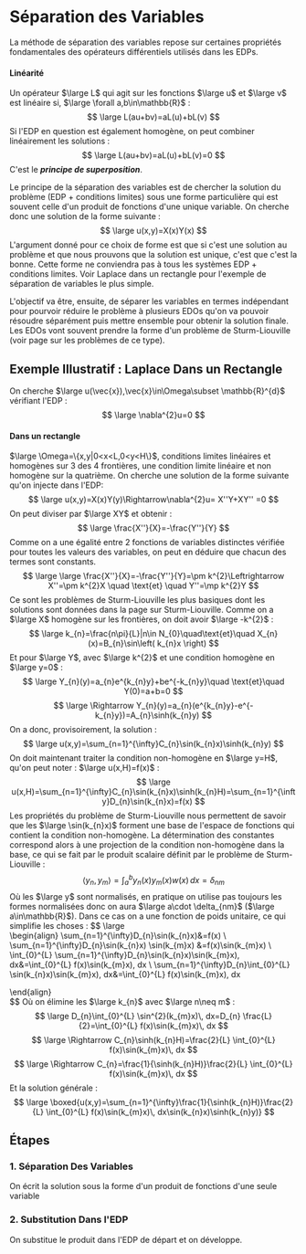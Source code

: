 # Séparation des Variables

La méthode de séparation des variables repose sur certaines propriétés fondamentales des opérateurs différentiels utilisés dans les EDPs.
#### Linéarité
Un opérateur $\large L$ qui agit sur les fonctions $\large u$ et $\large v$ est linéaire si, $\large \forall a,b\in\mathbb{R}$ :
$$
\large L(au+bv)=aL(u)+bL(v)
$$
Si l'EDP en question est également homogène, on peut combiner linéairement les solutions : 
$$
\large L(au+bv)=aL(u)+bL(v)=0
$$
C'est le ***principe de superposition***.

Le principe de la séparation des variables est de chercher la solution du problème (EDP + conditions limites) sous une forme particulière qui est souvent celle d'un produit de fonctions d'une unique variable. On cherche donc une solution de la forme suivante :
$$
\large u(x,y)=X(x)Y(x)
$$
L'argument donné pour ce choix de forme est que si c'est une solution au problème et que nous prouvons que la solution est unique, c'est que c'est la bonne. Cette forme ne conviendra pas à tous les systèmes EDP + conditions limites. Voir Laplace dans un rectangle pour l'exemple de séparation de variables le plus simple.

L'objectif va être, ensuite, de séparer les variables en termes indépendant pour pourvoir réduire le problème à plusieurs EDOs qu'on va pouvoir résoudre séparément puis mettre ensemble pour obtenir la solution finale. Les EDOs vont souvent prendre la forme d'un problème de Sturm-Liouville (voir page sur les problèmes de ce type).
## Exemple Illustratif : Laplace Dans un Rectangle
On cherche $\large u(\vec{x}),\vec{x}\in\Omega\subset \mathbb{R}^{d}$ vérifiant l'EDP :
$$
\large \nabla^{2}u=0
$$
#### Dans un rectangle
$\large \Omega=\{x,y|0<x<L,0<y<H\}$, conditions limites linéaires et homogènes sur 3 des 4 frontières, une condition limite linéaire et non homogène sur la quatrième. On cherche une solution de la forme suivante qu'on injecte dans l'EDP:
$$
\large u(x,y)=X(x)Y(y)\Rightarrow\nabla^{2}u= X''Y+XY'' =0
$$
On peut diviser par $\large XY$ et obtenir :
$$
\large \frac{X''}{X}=-\frac{Y''}{Y}
$$
Comme on a une égalité entre 2 fonctions de variables distinctes vérifiée pour toutes les valeurs des variables, on peut en déduire que chacun des termes sont constants.
$$
\large \large \frac{X''}{X}=-\frac{Y''}{Y}=\pm k^{2}\Leftrightarrow X''=\pm k^{2}X \quad \text{et} \quad Y''=\mp k^{2}Y
$$
Ce sont les problèmes de Sturm-Liouville les plus basiques dont les solutions sont données dans la page sur Sturm-Liouville.
Comme on a $\large X$ homogène sur les frontières, on doit avoir $\large -k^{2}$ :
$$
\large k_{n}=\frac{n\pi}{L}|n\in N_{0}\quad\text{et}\quad  X_{n}(x)=B_{n}\sin\left( k_{n}x \right)
$$
Et pour $\large Y$, avec $\large k^{2}$ et une condition homogène en $\large y=0$ :
$$
\large Y_{n}(y)=a_{n}e^{k_{n}y}+be^{-k_{n}y}\quad \text{et}\quad Y(0)=a+b=0
$$
$$
\large \Rightarrow Y_{n}(y)=a_{n}(e^{k_{n}y}-e^{-k_{n}y})=A_{n}\sinh(k_{n}y) 
$$
On a donc, provisoirement, la solution :
$$
\large u(x,y)=\sum_{n=1}^{\infty}C_{n}\sin(k_{n}x)\sinh(k_{n}y)
$$
On doit maintenant traiter la condition non-homogène en $\large y=H$, qu'on peut noter : $\large u(x,H)=f(x)$ :
$$
\large u(x,H)=\sum_{n=1}^{\infty}C_{n}\sin(k_{n}x)\sinh(k_{n}H)=\sum_{n=1}^{\infty}D_{n}\sin(k_{n}x)=f(x)
$$
Les propriétés du problème de Sturm-Liouville nous permettent de savoir que les $\large \sin(k_{n}x)$ forment une base de l'espace de fonctions qui contient la condition non-homogène. La détermination des constantes correspond alors à une projection de la condition non-homogène dans la base, ce qui se fait par le produit scalaire définit par le problème de Sturm-Liouville :
$$\langle y_{n},y_{m} \rangle=\int _{a}^{b}y_{n}(x)y_{m}(x)w(x) \, dx =\delta _{nm} $$
Où les $\large y$ sont normalisés, en pratique on utilise pas toujours les formes normalisées donc on aura $\large a\cdot \delta_{nm}$ ($\large a\in\mathbb{R}$). Dans ce cas on a une fonction de poids unitaire, ce qui simplifie les choses :
$$
\large  
\begin{align}
\sum_{n=1}^{\infty}D_{n}\sin(k_{n}x)&=f(x) \\
\sum_{n=1}^{\infty}D_{n}\sin(k_{n}x) \sin(k_{m}x) &=f(x)\sin(k_{m}x) \\
\int_{0}^{L}    \sum_{n=1}^{\infty}D_{n}\sin(k_{n}x)\sin(k_{m}x)\, dx&=\int_{0}^{L} f(x)\sin(k_{m}x)\, dx \\
\sum_{n=1}^{\infty}D_{n}\int_{0}^{L}    \sin(k_{n}x)\sin(k_{m}x)\, dx&=\int_{0}^{L} f(x)\sin(k_{m}x)\, dx

\end{align}  
$$
Où on élimine les $\large k_{n}$ avec $\large n\neq m$ :
$$
\large D_{n}\int_{0}^{L}   \sin^{2}(k_{m}x)\, dx=D_{n} \frac{L}{2}=\int_{0}^{L} f(x)\sin(k_{m}x)\, dx
$$
$$
\large \Rightarrow C_{n}\sinh(k_{n}H)=\frac{2}{L} \int_{0}^{L} f(x)\sin(k_{m}x)\, dx 
$$
$$
\large \Rightarrow  C_{n}=\frac{1}{\sinh(k_{n}H)}\frac{2}{L} \int_{0}^{L} f(x)\sin(k_{m}x)\, dx
$$
Et la solution générale :
$$
\large \boxed{u(x,y)=\sum_{n=1}^{\infty}\frac{1}{\sinh(k_{n}H)}\frac{2}{L} \int_{0}^{L} f(x)\sin(k_{m}x)\, dx\sin(k_{n}x)\sinh(k_{n}y)}
$$

## Étapes
### 1. Séparation Des Variables
On écrit la solution sous la forme d'un produit de fonctions d'une seule variable

### 2. Substitution Dans l'EDP
On substitue le produit dans l'EDP de départ et on développe.